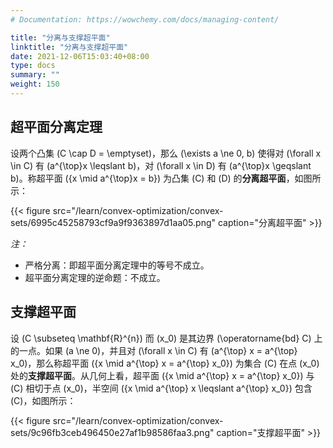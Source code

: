 ```yaml
---
# Documentation: https://wowchemy.com/docs/managing-content/

title: "分离与支撑超平面"
linktitle: "分离与支撑超平面"
date: 2021-12-06T15:03:40+08:00
type: docs
summary: ""
weight: 150
---
```


<!--more-->

## 超平面分离定理

设两个凸集 \(C \cap D = \emptyset\)，那么 \(\exists a \ne 0, b\) 使得对 \(\forall x \in C\) 有 \(a^{\top}x \leqslant b\)，对 \(\forall x \in D\) 有 \(a^{\top}x \geqslant b\)。称超平面 \(\{x \mid a^{\top}x = b\}\) 为凸集 \(C\) 和 \(D\) 的**分离超平面**，如图所示：

{{< figure src="/learn/convex-optimization/convex-sets/6995c45258793cf9a9f9363897d1aa05.png" caption="分离超平面" >}}

*注：*

- 严格分离：即超平面分离定理中的等号不成立。
- 超平面分离定理的逆命题：不成立。

## 支撑超平面

设 \(C \subseteq \mathbf{R}^{n}\) 而 \(x_0\) 是其边界 \(\operatorname{bd} C\) 上的一点。如果 \(a \ne 0\)，并且对 \(\forall x \in C\) 有 \(a^{\top} x = a^{\top} x_0\)，那么称超平面 \(\{x \mid a^{\top} x = a^{\top} x_0\}\) 为集合 \(C\) 在点 \(x_0\) 处的**支撑超平面**。从几何上看，超平面 \(\{x \mid a^{\top} x = a^{\top} x_0\}\) 与 \(C\) 相切于点 \(x_0\)，半空间 \(\{x \mid a^{\top} x \leqslant a^{\top} x_0\}\) 包含 \(C\)，如图所示：

{{< figure src="/learn/convex-optimization/convex-sets/9c96fb3ceb496450e27af1b98586faa3.png" caption="支撑超平面" >}}
